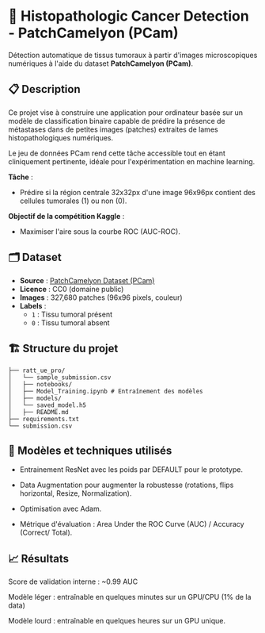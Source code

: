 # 🧬 Histopathologic Cancer Detection - PatchCamelyon (PCam)

Détection automatique de tissus tumoraux à partir d'images microscopiques numériques à l'aide du dataset **PatchCamelyon (PCam)**.

## 📋 Description

Ce projet vise à construire une application pour ordinateur basée sur un modèle de classification binaire capable de prédire la présence de métastases dans de petites images (patches) extraites de lames histopathologiques numériques.

Le jeu de données PCam rend cette tâche accessible tout en étant cliniquement pertinente, idéale pour l'expérimentation en machine learning.

**Tâche** : 
- Prédire si la région centrale 32x32px d'une image 96x96px contient des cellules tumorales (1) ou non (0).

**Objectif de la compétition Kaggle** :
- Maximiser l'aire sous la courbe ROC (AUC-ROC).

## 🗂 Dataset

- **Source** : [PatchCamelyon Dataset (PCam)](https://github.com/basveeling/pcam)
- **Licence** : CC0 (domaine public)
- **Images** : 327,680 patches (96x96 pixels, couleur)
- **Labels** : 
  - `1` : Tissu tumoral présent
  - `0` : Tissu tumoral absent

## 🏗 Structure du projet
    
    ├── ratt_ue_pro/
    │   └── sample_submission.csv
    │   ├── notebooks/
    │   ├── Model_Training.ipynb # Entraînement des modèles
    │   ├── models/
    │   └── saved_model.h5
    │   ├── README.md
    ├── requirements.txt
    └── submission.csv

## 🧪 Modèles et techniques utilisés
- Entrainement ResNet avec les poids par DEFAULT pour le prototype.

- Data Augmentation pour augmenter la robustesse (rotations, flips horizontal, Resize, Normalization).

- Optimisation avec Adam.

- Métrique d'évaluation : Area Under the ROC Curve (AUC) / Accuracy (Correct/ Total).


## 📈 Résultats
Score de validation interne : ~0.99 AUC

Modèle léger : entraînable en quelques minutes sur un GPU/CPU (1% de la data)

Modèle lourd : entraînable en quelques heures sur un GPU unique.
